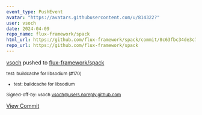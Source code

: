 ```yaml
---
event_type: PushEvent
avatar: "https://avatars.githubusercontent.com/u/814322?"
user: vsoch
date: 2024-04-09
repo_name: flux-framework/spack
html_url: https://github.com/flux-framework/spack/commit/8c63fbc34de3c7768d9d985f1f7d6f120fddaa0c
repo_url: https://github.com/flux-framework/spack
---
```


<a href='https://github.com/vsoch' target='_blank'>vsoch</a> pushed to <a href='https://github.com/flux-framework/spack' target='_blank'>flux-framework/spack</a>

<small>test: buildcache for libsodium (#170)

* test: buildcache for libsodium

Signed-off-by: vsoch <vsoch@users.noreply.github.com></small>

<a href='https://github.com/flux-framework/spack/commit/8c63fbc34de3c7768d9d985f1f7d6f120fddaa0c' target='_blank'>View Commit</a>